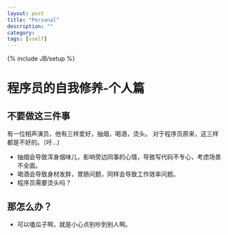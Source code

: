 ```yaml
---
layout: post
title: "Personal"
description: ""
category:
tags: [vself]
---
```

{% include JB/setup %}

# 程序员的自我修养-个人篇

## 不要做这三件事

有一位相声演员，他有三样爱好，抽烟，喝酒，烫头。
对于程序员原来，这三样都是不好的。（吁...)

* 抽烟会导致浑身烟味儿，影响旁边同事的心情，导致写代码不专心，考虑场景不全面。
* 喝酒会导致身材发胖，胃肠问题，同样会导致工作效率问题。
* 程序员需要烫头吗？

## 那怎么办？
* 可以嗑瓜子啊，就是小心点别吵到别人啊。


